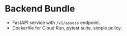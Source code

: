 # Backend Bundle
- FastAPI service with `/v1/assess` endpoint.
- Dockerfile for Cloud Run, pytest suite, simple policy.
